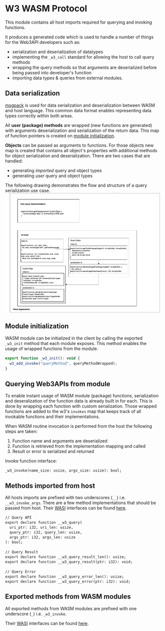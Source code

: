 # W3 WASM Protocol
This module contains all host imports required for querying and invoking functions.

It produces a generated code which is used to handle a number of things for the Web3API developers such as:
 - serialization and deserialization of datatypes
 - implementing the `_w3_call` standard for allowing the host to call query methods
 - wrapping the query methods so that arguments are deserialized before being passed into developer's function
 - importing data types & queries from external modules.
 
## Data serialization
[msgpack](https://msgpack.org) is used for data serialization and deserialization between WASM and host language.
This common data format enables representing data types correctly within both areas.

All **user (package) methods** are wrapped (new functions are generated) with arguments deserialization and serialization of the return data.
This map of function pointers is created on [module initialization](#module-initialization). 

**Objects** can be passed as arguments to functions. For those objects new map is created that contains all object's properties with
additional methods for object serialization and deserialization.
There are two cases that are handled:
* generating *imported* query and object types
* generating *user* query and object types

The following drawing demonstrates the flow and structure of a query serialization use case.
![Query_serialization](../assets/Query_serialization.png)

## Module initialization

WASM module can be initialized in the client by calling the exported `_w3_init` method that each module exposes.
This method enables the usage of wrapped functions from the module.

```js
export function _w3_init(): void {
  w3_add_invoke("queryMethod", queryMethodWrapped);
}

```
## Querying Web3APIs from module
To enable instant usage of WASM module (package) functions, serialization and deseralization of the function data is already built in for each.
This is done by wrapping each function with custom serialization.
Those wrapped functions are added to the w3's `invokes` map that keeps track of all invokable functions and their implementations.

When WASM routine invocation is performed from the host the following steps are taken:
1. Function name and arguments are deserialized
2. Function is retrieved from the implementation mapping and called
3. Result or error is serialized and returned

Invoke function interface:
```
_w3_invoke(name_size: usize, args_size: usize): bool;
```

## Methods imported from host
All hosts imports are prefixed with two underscores (`__`) i.e. `__w3_invoke_args`.
There are a few method implementations that should be passed from host.
Their [WASI](https://wasi.dev/) interfaces can be found [here](TODO).

```
// Query API
export declare function __w3_query(
  uri_ptr: i32, uri_len: usize,
  query_ptr: i32, query_len: usize,
  args_ptr: i32, args_len: usize
): bool;

// Query Result
export declare function __w3_query_result_len(): usize;
export declare function __w3_query_result(ptr: i32): void;

// Query Error
export declare function __w3_query_error_len(): usize;
export declare function __w3_query_error(ptr: i32): void;
```

## Exported methods from WASM modules
All exported methods from WASM modules are prefixed with one underscore (`_`) i.e. `_w3_invoke`.

Their [WASI](https://wasi.dev/) interfaces can be found [here](TODO).
